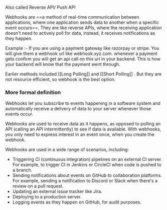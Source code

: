 Also called Reverse API/ Push API

Webhooks are ==a method of real-time communication between applications, where one application sends data to another when a specific event occurs==. They are like reverse APIs, where the receiving application doesn't need to actively poll for data, instead, it receives notifications as they happen.

Example :- If you are using a payment gateway like razorpay or stripe. You will give them a webhook url   like webhook.xyz.com. whenever a payment gets confirm you will get an api call on this url in your backend. This is how your backend will know that the payment went through. 

Earlier methods included [[Long Polling]] and [[Short Polling]] . But they are not resource efficient, so webhook is the best option. 



### More formal definition

Webhooks let you subscribe to events happening in a software system and automatically receive a delivery of data to your server whenever those events occur.

Webhooks are used to receive data as it happens, as opposed to polling an API (calling an API intermittently) to see if data is available. With webhooks, you only need to express interest in an event once, when you create the webhook.

Webhooks are used in a wide range of scenarios, including:

- Triggering CI (continuous integration) pipelines on an external CI server. For example, to trigger CI in Jenkins or CircleCI when code is pushed to a branch.
- Sending notifications about events on GitHub to collaboration platforms. For example, sending a notification to Discord or Slack when there's a review on a pull request.
- Updating an external issue tracker like Jira.
- Deploying to a production server.
- Logging events as they happen on GitHub, for audit purposes.